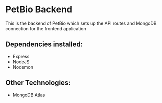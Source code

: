 # PetBio Backend

This is the backend of PetBio which sets up the API routes and MongoDB connection for the frontend application

## Dependencies installed:
* Express
* NodeJS
* Nodemon

## Other Technologies:
* MongoDB Atlas
